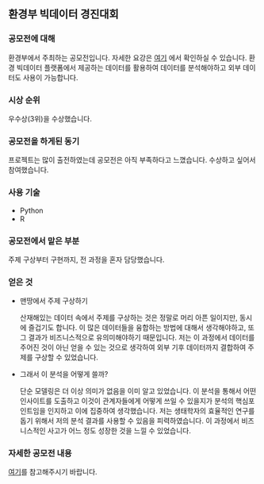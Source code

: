 ## 환경부 빅데이터 경진대회



### 공모전에 대해

환경부에서 주최하는 공모전입니다. 자세한 요강은 [여기](https://www.bigdata-environment.kr/user/contest/view.do?sq=1&search=) 에서 확인하실 수 있습니다. 환경 빅데이터 플랫폼에서 제공하는 데이터를 활용하여 데이터를 분석해야하고 외부 데이터도 사용이 가능합니다.



### 시상 순위

우수상(3위)을 수상했습니다.



### 공모전을 하게된 동기

프로젝트는 많이 출전하였는데 공모전은 아직 부족하다고 느꼈습니다. 수상하고 싶어서 참여했습니다.



### 사용 기술

* Python
* R



### 공모전에서 맡은 부분

주제 구상부터 구현까지, 전 과정을 혼자 담당했습니다.



### 얻은 것

* 맨땅에서 주제 구상하기

  산재해있는 데이터 속에서 주제를 구상하는 것은 정말로 머리 아픈 일이지만, 동시에 즐겁기도 합니다. 이 많은 데이터들을 융합하는 방법에 대해서 생각해야하고, 또 그 결과가 비즈니스적으로 유의미해야하기 때문입니다. 저는 이 과정에서 데이터를 주어진 것이 아닌 얻을 수 있는 것으로 생각하여 외부 기후 데이터까지 결합하여 주제를 구상할 수 있었습니다.

* 그래서 이 분석을 어떻게 쓸까?

  단순 모델링은 더 이상 의미가 없음을 이미 알고 있었습니다. 이 분석을 통해서 어떤 인사이트를 도출하고 이것이 관계자들에게 어떻게 쓰일 수 있을지가 분석의 핵심포인트임을 인지하고 이에 집중하여 생각했습니다. 저는 생태학자의 효율적인 연구를 돕기 위해서 저의 분석 결과를 사용할 수 있음을 피력하였습니다. 이 과정에서 비즈니스적인 사고가 어느 정도 성장한 것을 느낄 수 있었습니다.



### 자세한 공모전 내용

[여기](https://github.com/bohyunshin/Portfolio/blob/master/ministry_envirnment_pjt/final_ppt.pdf)를 참고해주시기 바랍니다.